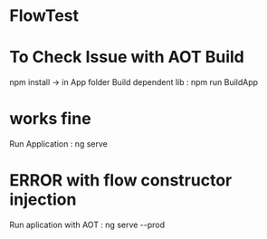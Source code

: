 # FlowTest
<!-- To test ngx-flow
First Do npm install in App folder
Then build shared module -> ng build SharedModule
Then build FeatureX module -> ng build FeatureX
after this you should build App with AOT -> ng build --prod
Then need to deploy the app to reproduce the issue -->

# To Check Issue with AOT Build
npm install -> in App folder
Build dependent lib : npm run BuildApp
# works fine
Run Application : ng serve 
# ERROR with flow constructor injection 
Run aplication with AOT : ng serve --prod